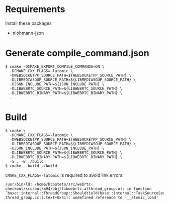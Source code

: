 # Requirements

Install these packages

- nlohmann-json

# Generate compile_command.json

```
$ cmake -DCMAKE_EXPORT_COMPILE_COMMANDS=ON \
  -DCMAKE_CXX_FLAGS=-latomic \
  -DWEBSOCKETPP_SOURCE_PATH=${WEBSOCKETPP_SOURCE_PATH} \
  -DLIBMEDIASOUP_SOURCE_PATH=${LIBMEDIASOUP_SOURCE_PATH} \
  -DJSON_INCLUDE_PATH=${JSON_INCLUDE_PATH} \
  -DLIBWEBRTC_SOURCE_PATH=${LIBWEBRTC_SOURCE_PATH} \
  -DLIBWEBRTC_BINARY_PATH=${LIBWEBRTC_BINARY_PATH} \
  .
```

# Build

```
$ cmake \
  -DCMAKE_CXX_FLAGS=-latomic \
  -DWEBSOCKETPP_SOURCE_PATH=${WEBSOCKETPP_SOURCE_PATH} \
  -DLIBMEDIASOUP_SOURCE_PATH=${LIBMEDIASOUP_SOURCE_PATH} \
  -DJSON_INCLUDE_PATH=${JSON_INCLUDE_PATH} \
  -DLIBWEBRTC_SOURCE_PATH=${LIBWEBRTC_SOURCE_PATH} \
  -DLIBWEBRTC_BINARY_PATH=${LIBWEBRTC_BINARY_PATH} \
  -S . -B ./build
$ cmake --build ./build
```

`CMAKE_CXX_FLAGS=-latomic` is required to avoid link errors:
```
/usr/bin/ld: /home/h3poteto/src/webrtc-checkout/src/out/m94/obj/libwebrtc.a(thread_group.o): in function `base::internal::ThreadGroup::ShouldYield(base::internal::TaskSourceSortKey)':
thread_group.cc:(.text+0x41): undefined reference to `__atomic_load'
```
